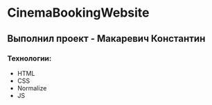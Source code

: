 # CinemaBookingWebsite
## Выполнил проект - Макаревич Константин
### Технологии:
- HTML
- CSS
- Normalize
- JS
